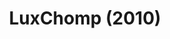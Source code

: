 ---
title: LuxChomp (2010)
layout: deck
in_progress: true
era: 2010
description: Another James G list, making use of multiple techs in a classic LuxChomp list
links:
cards:
  pokemon:
    - name: Garchomp C
      set: SV
      number: 60
      quantity: 3
    - name: Garchomp C Lv.X
      set: SV
      number: 145
      quantity: 1
    - name: Luxray GL
      set: RR
      number: 9
      quantity: 2
      missing_count: 2
    - name: Luxray GL Lv.X
      set: RR
      number: 109
      quantity: 1
    - name: Uxie
      set: LA
      number: 43
      quantity: 3
    - name: Uxie Lv.X
      set: LA
      number: 146
      quantity: 1
      missing_count: 1
    - name: Crobat G
      set: PL
      number: 47
      quantity: 1
    - name: Bronzong G
      set: PL
      number: 41
      quantity: 1
    - name: Toxicroak G
      set: DPP
      number: 41
      quantity: 1
    - name: Ambipom G
      set: RR
      number: 56
      quantity: 1
    - name: Lucario GL
      set: RR
      number: 8
      quantity: 1
    - name: Roserade GL
      set: RR
      number: 12
      quantity: 1
    - name: Drifblim FB
      set: SV
      number: 3
      quantity: 1
    - name: Chatot
      set: MD
      number: 55
      quantity: 1
    - name: Azelf
      set: LA
      number: 19
      quantity: 1
    - name: Unown G
      set: GE
      number: 57
      quantity: 1
      missing_count: 1
    - name: Unown Q
      set: MD
      number: 49
      quantity: 1
  trainers:
    - name: Cyrus's Conspiracy
      set: PL
      number: 105
      quantity: 4
    - name: Pokémon Collector
      set: HS
      number: 97
      quantity: 2
    - name: Bebe's Search
      set: SW
      number: 119
      quantity: 2
    - name: Pokémon Collector
      set: HS
      number: 101
      quantity: 1
    - name: Judge
      set: UL
      number: 78
      quantity: 1
    - name: Aaron's Collection
      set: RR
      number: 88
      quantity: 1
    - name: Poke Turn
      set: PL
      number: 118
      quantity: 4
    - name: Power Spray
      set: PL
      number: 117
      quantity: 4
    - name: Energy Gain
      set: PL
      number: 116
      quantity: 3
    - name: SP Radar
      set: RR
      number: 96
      quantity: 2
    - name: Premier Ball
      set: GE
      number: 101
      quantity: 2
  energy:
    - name: Call Energy
      set: MD
      number: 92
      quantity: 4
    - name: Double Colorless Energy
      set: HS
      number: 103
      quantity: 4
    - name: Lightning Energy
      set: DP
      number: 126
      quantity: 2
    - name: Psychic Energy
      set: DP
      number: 127
      quantity: 2
---
